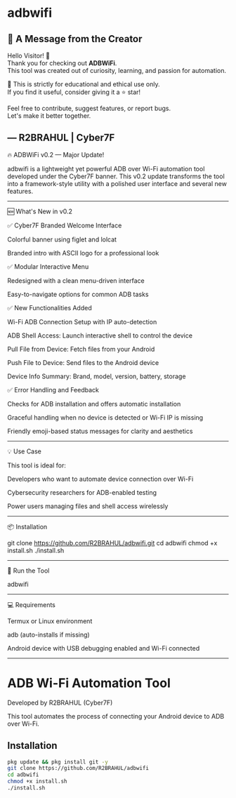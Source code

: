 # adbwifi
## 📢 A Message from the Creator

Hello Visitor! 👋  
Thank you for checking out **ADBWiFi**.  
This tool was created out of curiosity, learning, and passion for automation.

🔐 This is strictly for educational and ethical use only.  
If you find it useful, consider giving it a ⭐ star!

Feel free to contribute, suggest features, or report bugs.  
Let's make it better together.

— R2BRAHUL | Cyber7F
---

🔥 ADBWiFi v0.2 — Major Update!

adbwifi is a lightweight yet powerful ADB over Wi-Fi automation tool developed under the Cyber7F banner. This v0.2 update transforms the tool into a framework-style utility with a polished user interface and several new features.


---

🆕 What's New in v0.2

✅ Cyber7F Branded Welcome Interface

Colorful banner using figlet and lolcat

Branded intro with ASCII logo for a professional look


✅ Modular Interactive Menu

Redesigned with a clean menu-driven interface

Easy-to-navigate options for common ADB tasks


✅ New Functionalities Added

Wi-Fi ADB Connection Setup with IP auto-detection

ADB Shell Access: Launch interactive shell to control the device

Pull File from Device: Fetch files from your Android

Push File to Device: Send files to the Android device

Device Info Summary: Brand, model, version, battery, storage


✅ Error Handling and Feedback

Checks for ADB installation and offers automatic installation

Graceful handling when no device is detected or Wi-Fi IP is missing

Friendly emoji-based status messages for clarity and aesthetics



---

💡 Use Case

This tool is ideal for:

Developers who want to automate device connection over Wi-Fi

Cybersecurity researchers for ADB-enabled testing

Power users managing files and shell access wirelessly



---

📦 Installation

git clone https://github.com/R2BRAHUL/adbwifi.git
cd adbwifi
chmod +x install.sh
./install.sh


---

🚀 Run the Tool

adbwifi


---

💻 Requirements

Termux or Linux environment

adb (auto-installs if missing)

Android device with USB debugging enabled and Wi-Fi connected



---
# ADB Wi-Fi Automation Tool

Developed by R2BRAHUL (Cyber7F)

This tool automates the process of connecting your Android device to ADB over Wi-Fi.

## Installation

```bash
pkg update && pkg install git -y
git clone https://github.com/R2BRAHUL/adbwifi
cd adbwifi
chmod +x install.sh
./install.sh

